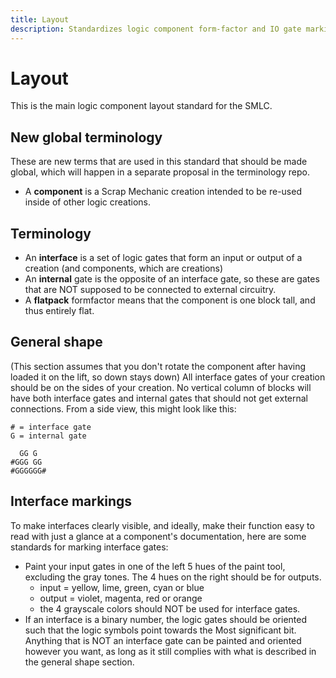 ```yaml
---
title: Layout
description: Standardizes logic component form-factor and IO gate markings
---
```


# Layout
This is the main logic component layout standard for the SMLC.

## New global terminology
These are new terms that are used in this standard that should be made global, which will happen in a separate proposal in the terminology repo.
- A **component** is a Scrap Mechanic creation intended to be re-used inside of other logic creations.

## Terminology
- An **interface** is a set of logic gates that form an input or output of a creation (and components, which are creations)
- An **internal** gate is the opposite of an interface gate, so these are gates that are NOT supposed to be connected to external circuitry.
- A **flatpack** formfactor means that the component is one block tall, and thus entirely flat.

## General shape
(This section assumes that you don't rotate the component after having loaded it on the lift, so down stays down)
All interface gates of your creation should be on the sides of your creation. No vertical column of blocks will have both interface gates and internal gates that should not get external connections. From a side view, this might look like this:
```
# = interface gate
G = internal gate

  GG G
#GGG GG 
#GGGGGG#
```

## Interface markings
To make interfaces clearly visible, and ideally, make their function easy to read with just a glance at a component's documentation, here are some standards for marking interface gates:
- Paint your input gates in one of the left 5 hues of the paint tool, excluding the gray tones. The 4 hues on the right should be for outputs.
  - input = yellow, lime, green, cyan or blue
  - output = violet, magenta, red or orange
  - the 4 grayscale colors should NOT be used for interface gates.
- If an interface is a binary number, the logic gates should be oriented such that the logic symbols point towards the Most significant bit.
Anything that is NOT an interface gate can be painted and oriented however you want, as long as it still complies with what is described in the general shape section.

